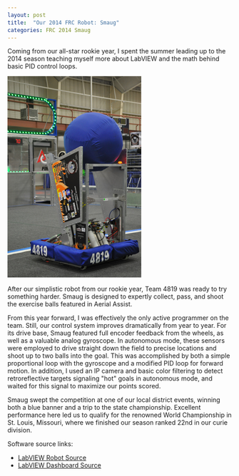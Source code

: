 ```yaml
---
layout: post
title:  "Our 2014 FRC Robot: Smaug"
categories: FRC 2014 Smaug
---
```


Coming from our all-star rookie year, I spent the summer leading up to the 2014 season teaching myself more about LabVIEW and the math behind basic PID control loops.

![Smaug at the Kettering district competition](/assets/smaug-kettering.jpg)

After our simplistic robot from our rookie year, Team 4819 was ready to try something harder. Smaug is designed to expertly collect, pass, and shoot the exercise balls featured in Aerial Assist.

From this year forward, I was effectively the only active programmer on the team. Still, our control system improves dramatically from year to year. For its drive base, Smaug featured full encoder feedback from the wheels, as well as a valuable analog gyroscope.
In autonomous mode, these sensors were employed to drive straight down the field to precise locations and shoot up to two balls into the goal. This was accomplished by both a simple proportional loop with the gyroscope and a modified PID loop for forward motion.
In addition, I used an IP camera and basic color filtering to detect retroreflective targets signaling "hot" goals in autonomous mode, and waited for this signal to maximize our points scored.

Smaug swept the competition at one of our local district events, winning both a blue banner and a trip to the state championship. Excellent performance here led us to qualify for the renowned World Championship in St. Louis, Missouri, where we finished our season ranked 22nd in our curie division.

Software source links:

 - [LabVIEW Robot Source]('https://github.com/Team4819/2014-Robot-Code')
 - [LabVIEW Dashboard Source]('https://github.com/Team4819/2014-Dashboard-Code')